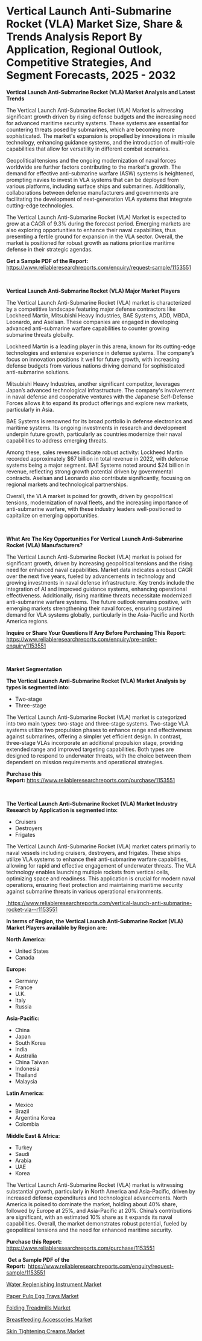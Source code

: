 <p><h1>Vertical Launch Anti-Submarine Rocket (VLA) Market Size, Share & Trends Analysis Report By Application, Regional Outlook, Competitive Strategies, And Segment Forecasts, 2025 - 2032</h1></p><p><strong>Vertical Launch Anti-Submarine Rocket (VLA) Market Analysis and Latest Trends</strong></p>
<p><p>The Vertical Launch Anti-Submarine Rocket (VLA) Market is witnessing significant growth driven by rising defense budgets and the increasing need for advanced maritime security systems. These systems are essential for countering threats posed by submarines, which are becoming more sophisticated. The market's expansion is propelled by innovations in missile technology, enhancing guidance systems, and the introduction of multi-role capabilities that allow for versatility in different combat scenarios.</p><p>Geopolitical tensions and the ongoing modernization of naval forces worldwide are further factors contributing to the market's growth. The demand for effective anti-submarine warfare (ASW) systems is heightened, prompting navies to invest in VLA systems that can be deployed from various platforms, including surface ships and submarines. Additionally, collaborations between defense manufacturers and governments are facilitating the development of next-generation VLA systems that integrate cutting-edge technologies.</p><p>The Vertical Launch Anti-Submarine Rocket (VLA) Market is expected to grow at a CAGR of 9.3% during the forecast period. Emerging markets are also exploring opportunities to enhance their naval capabilities, thus presenting a fertile ground for expansion in the VLA sector. Overall, the market is positioned for robust growth as nations prioritize maritime defense in their strategic agendas.</p></p>
<p><strong>Get a Sample PDF of the Report:&nbsp;</strong> <a href="https://www.reliableresearchreports.com/enquiry/request-sample/1153551?utm_campaign=12&utm_medium=2&utm_source=Github&utm_content=ia&utm_term=28022025&utm_id=vertical-launch-anti-submarine-rocket-vla">https://www.reliableresearchreports.com/enquiry/request-sample/1153551</a></p>
<p>&nbsp;</p>
<p><strong>Vertical Launch Anti-Submarine Rocket (VLA) Major Market Players</strong></p>
<p><p>The Vertical Launch Anti-Submarine Rocket (VLA) market is characterized by a competitive landscape featuring major defense contractors like Lockheed Martin, Mitsubishi Heavy Industries, BAE Systems, ADD, MBDA, Leonardo, and Aselsan. These companies are engaged in developing advanced anti-submarine warfare capabilities to counter growing submarine threats globally.</p><p>Lockheed Martin is a leading player in this arena, known for its cutting-edge technologies and extensive experience in defense systems. The company’s focus on innovation positions it well for future growth, with increasing defense budgets from various nations driving demand for sophisticated anti-submarine solutions.</p><p>Mitsubishi Heavy Industries, another significant competitor, leverages Japan’s advanced technological infrastructure. The company's involvement in naval defense and cooperative ventures with the Japanese Self-Defense Forces allows it to expand its product offerings and explore new markets, particularly in Asia.</p><p>BAE Systems is renowned for its broad portfolio in defense electronics and maritime systems. Its ongoing investments in research and development underpin future growth, particularly as countries modernize their naval capabilities to address emerging threats.</p><p>Among these, sales revenues indicate robust activity: Lockheed Martin recorded approximately $67 billion in total revenue in 2022, with defense systems being a major segment. BAE Systems noted around $24 billion in revenue, reflecting strong growth potential driven by governmental contracts. Aselsan and Leonardo also contribute significantly, focusing on regional markets and technological partnerships.</p><p>Overall, the VLA market is poised for growth, driven by geopolitical tensions, modernization of naval fleets, and the increasing importance of anti-submarine warfare, with these industry leaders well-positioned to capitalize on emerging opportunities.</p></p>
<p>&nbsp;</p>
<p><strong>What Are The Key Opportunities For Vertical Launch Anti-Submarine Rocket (VLA) Manufacturers?</strong></p>
<p><p>The Vertical Launch Anti-Submarine Rocket (VLA) market is poised for significant growth, driven by increasing geopolitical tensions and the rising need for enhanced naval capabilities. Market data indicates a robust CAGR over the next five years, fueled by advancements in technology and growing investments in naval defense infrastructure. Key trends include the integration of AI and improved guidance systems, enhancing operational effectiveness. Additionally, rising maritime threats necessitate modernized anti-submarine warfare systems. The future outlook remains positive, with emerging markets strengthening their naval forces, ensuring sustained demand for VLA systems globally, particularly in the Asia-Pacific and North America regions.</p></p>
<p><strong>Inquire or Share Your Questions If Any Before Purchasing This Report:</strong> <a href="https://www.reliableresearchreports.com/enquiry/pre-order-enquiry/1153551?utm_campaign=12&utm_medium=2&utm_source=Github&utm_content=ia&utm_term=28022025&utm_id=vertical-launch-anti-submarine-rocket-vla">https://www.reliableresearchreports.com/enquiry/pre-order-enquiry/1153551</a></p>
<p>&nbsp;</p>
<p><strong>Market Segmentation</strong></p>
<p><strong>The Vertical Launch Anti-Submarine Rocket (VLA) Market Analysis by types is segmented into:</strong></p>
<p><ul><li>Two-stage</li><li>Three-stage</li></ul></p>
<p><p>The Vertical Launch Anti-Submarine Rocket (VLA) market is categorized into two main types: two-stage and three-stage systems. Two-stage VLA systems utilize two propulsion phases to enhance range and effectiveness against submarines, offering a simpler yet efficient design. In contrast, three-stage VLAs incorporate an additional propulsion stage, providing extended range and improved targeting capabilities. Both types are designed to respond to underwater threats, with the choice between them dependent on mission requirements and operational strategies.</p></p>
<p><strong>Purchase this Report:&nbsp;</strong><a href="https://www.reliableresearchreports.com/purchase/1153551?utm_campaign=12&utm_medium=2&utm_source=Github&utm_content=ia&utm_term=28022025&utm_id=vertical-launch-anti-submarine-rocket-vla">https://www.reliableresearchreports.com/purchase/1153551</a></p>
<p>&nbsp;</p>
<p><strong>The Vertical Launch Anti-Submarine Rocket (VLA) Market Industry Research by Application is segmented into:</strong></p>
<p><ul><li>Cruisers</li><li>Destroyers</li><li>Frigates</li></ul></p>
<p><p>The Vertical Launch Anti-Submarine Rocket (VLA) market caters primarily to naval vessels including cruisers, destroyers, and frigates. These ships utilize VLA systems to enhance their anti-submarine warfare capabilities, allowing for rapid and effective engagement of underwater threats. The VLA technology enables launching multiple rockets from vertical cells, optimizing space and readiness. This application is crucial for modern naval operations, ensuring fleet protection and maintaining maritime security against submarine threats in various operational environments.</p></p>
<p><a href="https://www.reliableresearchreports.com/vertical-launch-anti-submarine-rocket-vla--r1153551?utm_campaign=12&utm_medium=2&utm_source=Github&utm_content=ia&utm_term=28022025&utm_id=vertical-launch-anti-submarine-rocket-vla">&nbsp;https://www.reliableresearchreports.com/vertical-launch-anti-submarine-rocket-vla--r1153551</a></p>
<p><strong>In terms of Region, the Vertical Launch Anti-Submarine Rocket (VLA) Market Players available by Region are:</strong></p>
<p>
    <p> <strong> North America: </strong>
        <ul>
            <li>United States</li>
            <li>Canada</li>
        </ul>
        </p> 
    <p> <strong> Europe: </strong>
        <ul>
            <li>Germany</li>
            <li>France</li>
            <li>U.K.</li>
            <li>Italy</li>
            <li>Russia</li>
        </ul>
        </p> 
    <p> <strong> Asia-Pacific: </strong>
        <ul>
            <li>China</li>
            <li>Japan</li>
            <li>South Korea</li>
            <li>India</li>
            <li>Australia</li>
            <li>China Taiwan</li>
            <li>Indonesia</li>
            <li>Thailand</li>
            <li>Malaysia</li>
        </ul>
        </p> 
    <p> <strong> Latin America: </strong>
        <ul>
            <li>Mexico</li>
            <li>Brazil</li>
            <li>Argentina Korea</li>
            <li>Colombia</li>
        </ul>
        </p> 
    <p> <strong> Middle East & Africa: </strong>
        <ul>
            <li>Turkey</li>
            <li>Saudi</li>
            <li>Arabia</li>
            <li>UAE</li>
            <li>Korea</li>
        </ul>
    </p>
    </p>
<p><p>The Vertical Launch Anti-Submarine Rocket (VLA) market is witnessing substantial growth, particularly in North America and Asia-Pacific, driven by increased defense expenditures and technological advancements. North America is poised to dominate the market, holding about 40% share, followed by Europe at 25%, and Asia-Pacific at 20%. China’s contributions are significant, with an estimated 10% share as it expands its naval capabilities. Overall, the market demonstrates robust potential, fueled by geopolitical tensions and the need for enhanced maritime security.</p></p>
<p><strong>Purchase this Report: </strong><a href="https://www.reliableresearchreports.com/purchase/1153551?utm_campaign=12&utm_medium=2&utm_source=Github&utm_content=ia&utm_term=28022025&utm_id=vertical-launch-anti-submarine-rocket-vla">https://www.reliableresearchreports.com/purchase/1153551</a></p>
<p>&nbsp;<strong>Get a Sample PDF of the Report:&nbsp;&nbsp;</strong><a href="https://www.reliableresearchreports.com/enquiry/request-sample/1153551?utm_campaign=12&utm_medium=2&utm_source=Github&utm_content=ia&utm_term=28022025&utm_id=vertical-launch-anti-submarine-rocket-vla">https://www.reliableresearchreports.com/enquiry/request-sample/1153551</a></p>
<p><strong></strong></p>
<p><p><a href="https://github.com/juniordelafrance/Market-Research-Report-List-5/blob/main/water-replenishing-instrument-market.md?utm_campaign=12&utm_medium=2&utm_source=Github&utm_content=ia&utm_term=28022025&utm_id=vertical-launch-anti-submarine-rocket-vla">Water Replenishing Instrument Market</a></p><p><a href="https://github.com/FassouRP/Market-Research-Report-List-7/blob/main/paper-pulp-egg-trays-market.md?utm_campaign=12&utm_medium=2&utm_source=Github&utm_content=ia&utm_term=28022025&utm_id=vertical-launch-anti-submarine-rocket-vla">Paper Pulp Egg Trays Market</a></p><p><a href="https://github.com/shondapmbau/Market-Research-Report-List-1/blob/main/folding-treadmills-market.md?utm_campaign=12&utm_medium=2&utm_source=Github&utm_content=ia&utm_term=28022025&utm_id=vertical-launch-anti-submarine-rocket-vla">Folding Treadmills Market</a></p><p><a href="https://github.com/rahu1506/Market-Research-Report-List-6/blob/main/breastfeeding-accessories-market.md?utm_campaign=12&utm_medium=2&utm_source=Github&utm_content=ia&utm_term=28022025&utm_id=vertical-launch-anti-submarine-rocket-vla">Breastfeeding Accessories Market</a></p><p><a href="https://github.com/MonroeBullock54/Market-Research-Report-List-1/blob/main/skin-tightening-creams-market.md?utm_campaign=12&utm_medium=2&utm_source=Github&utm_content=ia&utm_term=28022025&utm_id=vertical-launch-anti-submarine-rocket-vla">Skin Tightening Creams Market</a></p></p>